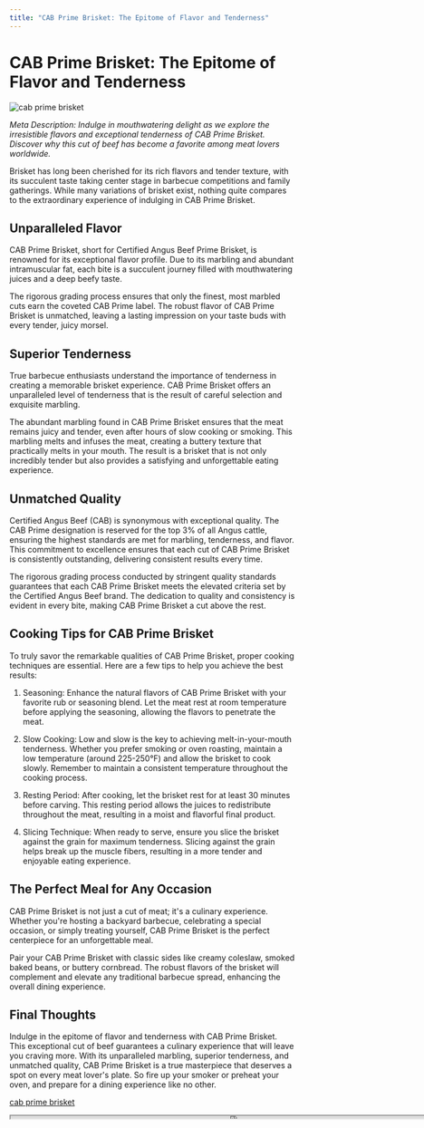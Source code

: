 ```yaml
---
title: "CAB Prime Brisket: The Epitome of Flavor and Tenderness"
---
```

# CAB Prime Brisket: The Epitome of Flavor and Tenderness


![cab prime brisket](https://images.unsplash.com/photo-1458334225161-a5cd4c6ad560?ixid=M3w0ODkxMTF8MHwxfHNlYXJjaHwxfHxjYWIlMjBwcmltZSUyMGJyaXNrZXR8ZW58MHx8fHwxNjkyODA1MTE4fDA&ixlib=rb-4.0.3&w=512&fit=max)

*Meta Description: Indulge in mouthwatering delight as we explore the irresistible flavors and exceptional tenderness of CAB Prime Brisket. Discover why this cut of beef has become a favorite among meat lovers worldwide.*

Brisket has long been cherished for its rich flavors and tender texture, with its succulent taste taking center stage in barbecue competitions and family gatherings. While many variations of brisket exist, nothing quite compares to the extraordinary experience of indulging in CAB Prime Brisket.

## Unparalleled Flavor
CAB Prime Brisket, short for Certified Angus Beef Prime Brisket, is renowned for its exceptional flavor profile. Due to its marbling and abundant intramuscular fat, each bite is a succulent journey filled with mouthwatering juices and a deep beefy taste.

The rigorous grading process ensures that only the finest, most marbled cuts earn the coveted CAB Prime label. The robust flavor of CAB Prime Brisket is unmatched, leaving a lasting impression on your taste buds with every tender, juicy morsel.

## Superior Tenderness
True barbecue enthusiasts understand the importance of tenderness in creating a memorable brisket experience. CAB Prime Brisket offers an unparalleled level of tenderness that is the result of careful selection and exquisite marbling.

The abundant marbling found in CAB Prime Brisket ensures that the meat remains juicy and tender, even after hours of slow cooking or smoking. This marbling melts and infuses the meat, creating a buttery texture that practically melts in your mouth. The result is a brisket that is not only incredibly tender but also provides a satisfying and unforgettable eating experience.

## Unmatched Quality
Certified Angus Beef (CAB) is synonymous with exceptional quality. The CAB Prime designation is reserved for the top 3% of all Angus cattle, ensuring the highest standards are met for marbling, tenderness, and flavor. This commitment to excellence ensures that each cut of CAB Prime Brisket is consistently outstanding, delivering consistent results every time.

The rigorous grading process conducted by stringent quality standards guarantees that each CAB Prime Brisket meets the elevated criteria set by the Certified Angus Beef brand. The dedication to quality and consistency is evident in every bite, making CAB Prime Brisket a cut above the rest.

## Cooking Tips for CAB Prime Brisket
To truly savor the remarkable qualities of CAB Prime Brisket, proper cooking techniques are essential. Here are a few tips to help you achieve the best results:

1. Seasoning: Enhance the natural flavors of CAB Prime Brisket with your favorite rub or seasoning blend. Let the meat rest at room temperature before applying the seasoning, allowing the flavors to penetrate the meat.

2. Slow Cooking: Low and slow is the key to achieving melt-in-your-mouth tenderness. Whether you prefer smoking or oven roasting, maintain a low temperature (around 225-250°F) and allow the brisket to cook slowly. Remember to maintain a consistent temperature throughout the cooking process.

3. Resting Period: After cooking, let the brisket rest for at least 30 minutes before carving. This resting period allows the juices to redistribute throughout the meat, resulting in a moist and flavorful final product.

4. Slicing Technique: When ready to serve, ensure you slice the brisket against the grain for maximum tenderness. Slicing against the grain helps break up the muscle fibers, resulting in a more tender and enjoyable eating experience.

## The Perfect Meal for Any Occasion
CAB Prime Brisket is not just a cut of meat; it's a culinary experience. Whether you're hosting a backyard barbecue, celebrating a special occasion, or simply treating yourself, CAB Prime Brisket is the perfect centerpiece for an unforgettable meal.

Pair your CAB Prime Brisket with classic sides like creamy coleslaw, smoked baked beans, or buttery cornbread. The robust flavors of the brisket will complement and elevate any traditional barbecue spread, enhancing the overall dining experience.

## Final Thoughts
Indulge in the epitome of flavor and tenderness with CAB Prime Brisket. This exceptional cut of beef guarantees a culinary experience that will leave you craving more. With its unparalleled marbling, superior tenderness, and unmatched quality, CAB Prime Brisket is a true masterpiece that deserves a spot on every meat lover's plate. So fire up your smoker or preheat your oven, and prepare for a dining experience like no other.

[cab prime brisket](https://foxheightspubandgrill.com/post/cab-prime-brisket)

<iframe src='https://foxheightspubandgrill.com/post/cab-prime-brisket' width='800' height='5'></iframe>